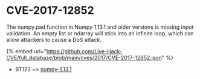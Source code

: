 # CVE-2017-12852

The numpy.pad function in Numpy 1.13.1 and older versions is missing input validation. An empty list or ndarray will stick into an infinite loop, which can allow attackers to cause a DoS attack.

{% embed url="https://github.com/Live-Hack-CVE/full_database/blob/main/cves/2017/CVE-2017-12852.json" %}


* BT123 ~> [numpy-1.13.1](https://zeste.alice-snow.ru/2017/database/cve-2017-12852/numpy-1.13.1-bt123)